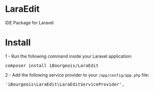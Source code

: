 LaraEdit
===========

IDE Package for Laravel


Install
=======

1 - Run the following command inside your Laravel application:

<pre>composer install iBourgeois/LaraEdit</pre>

2 - Add the following service provider to your <code>/app/config/app.php</code> file:

<pre>'iBourgeois\LaraEdit\LaraEditServiceProvider',</pre>
